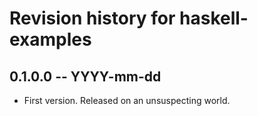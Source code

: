 # Revision history for haskell-examples

## 0.1.0.0 -- YYYY-mm-dd

* First version. Released on an unsuspecting world.
